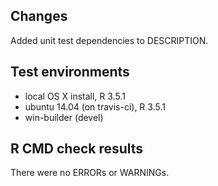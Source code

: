 ## Changes

Added unit test dependencies to DESCRIPTION.

## Test environments
* local OS X install, R 3.5.1
* ubuntu 14.04 (on travis-ci), R 3.5.1
* win-builder (devel)

## R CMD check results
There were no ERRORs or WARNINGs.
